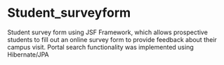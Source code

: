 # Student_surveyform
Student survey form using JSF Framework, which allows prospective students to fill out an online survey form to provide feedback about their campus visit. Portal search functionality was implemented using Hibernate/JPA
